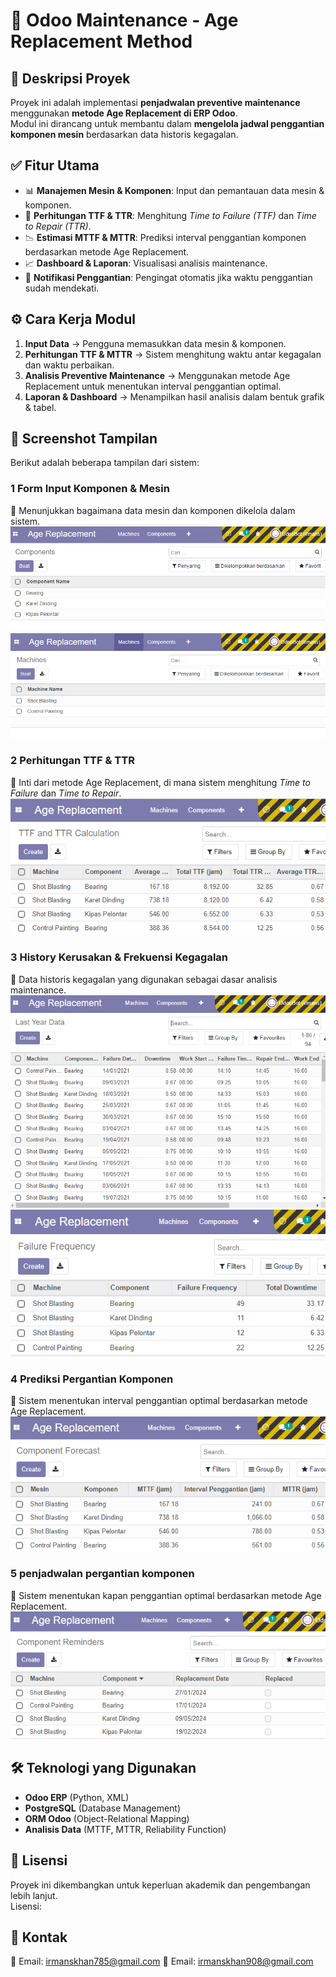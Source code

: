 # 🚀 Odoo Maintenance - Age Replacement Method

## 📌 Deskripsi Proyek

Proyek ini adalah implementasi **penjadwalan preventive maintenance** menggunakan **metode Age Replacement di ERP Odoo**.  
Modul ini dirancang untuk membantu dalam **mengelola jadwal penggantian komponen mesin** berdasarkan data historis kegagalan.

## ✅ Fitur Utama

- 📊 **Manajemen Mesin & Komponen**: Input dan pemantauan data mesin & komponen.
- 🔢 **Perhitungan TTF & TTR**: Menghitung *Time to Failure (TTF)* dan *Time to Repair (TTR)*.
- 📉 **Estimasi MTTF & MTTR**: Prediksi interval penggantian komponen berdasarkan metode Age Replacement.
- 📈 **Dashboard & Laporan**: Visualisasi analisis maintenance.
- 🔔 **Notifikasi Penggantian**: Pengingat otomatis jika waktu penggantian sudah mendekati.

## ⚙️ Cara Kerja Modul

1. **Input Data** → Pengguna memasukkan data mesin & komponen.
2. **Perhitungan TTF & MTTR** → Sistem menghitung waktu antar kegagalan dan waktu perbaikan.
3. **Analisis Preventive Maintenance** → Menggunakan metode Age Replacement untuk menentukan interval penggantian optimal.
4. **Laporan & Dashboard** → Menampilkan hasil analisis dalam bentuk grafik & tabel.

## 📸 Screenshot Tampilan

Berikut adalah beberapa tampilan dari sistem:

### **1 Form Input Komponen & Mesin**
📌 Menunjukkan bagaimana data mesin dan komponen dikelola dalam sistem.  
![input komponen](screenshots/komponen.png)
![input mesin](screenshots/mesin.png)

### **2 Perhitungan TTF & TTR**
📌 Inti dari metode Age Replacement, di mana sistem menghitung *Time to Failure* dan *Time to Repair*.  
![Perhitungan TTF TTR](screenshots/ttf_ttr.png)

### **3 History Kerusakan & Frekuensi Kegagalan**
📌 Data historis kegagalan yang digunakan sebagai dasar analisis maintenance.  
![History Kerusakan](screenshots/history.png)
![History Kerusakan](screenshots/frekuensi.png)

### **4 Prediksi Pergantian Komponen**
📌 Sistem menentukan interval penggantian optimal berdasarkan metode Age Replacement.  
![Prediksi Pergantian](screenshots/prediksi.png)

### **5 penjadwalan pergantian komponen**
📌 Sistem menentukan kapan penggantian optimal berdasarkan metode Age Replacement.  
![Prediksi Pergantian](screenshots/penjadwalan.png)

## 🛠️ Teknologi yang Digunakan

- **Odoo ERP** (Python, XML)
- **PostgreSQL** (Database Management)
- **ORM Odoo** (Object-Relational Mapping)
- **Analisis Data** (MTTF, MTTR, Reliability Function)

## 📜 Lisensi
Proyek ini dikembangkan untuk keperluan akademik dan pengembangan lebih lanjut.  
Lisensi: 

## 📩 Kontak

📧 Email: irmanskhan785@gmail.com
📧 Email: irmanskhan908@gmail.com
